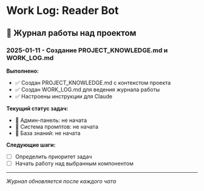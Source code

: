 # Work Log: Reader Bot

## 📅 Журнал работы над проектом

### 2025-01-11 - Создание PROJECT_KNOWLEDGE.md и WORK_LOG.md
**Выполнено:**
- ✅ Создан PROJECT_KNOWLEDGE.md с контекстом проекта
- ✅ Создан WORK_LOG.md для ведения журнала работы
- ✅ Настроены инструкции для Claude

**Текущий статус задач:**
- 🔄 Админ-панель: не начата
- 🔄 Система промптов: не начата  
- 🔄 База знаний: не начата

**Следующие шаги:**
- [ ] Определить приоритет задач
- [ ] Начать работу над выбранным компонентом

---
*Журнал обновляется после каждого чата*
